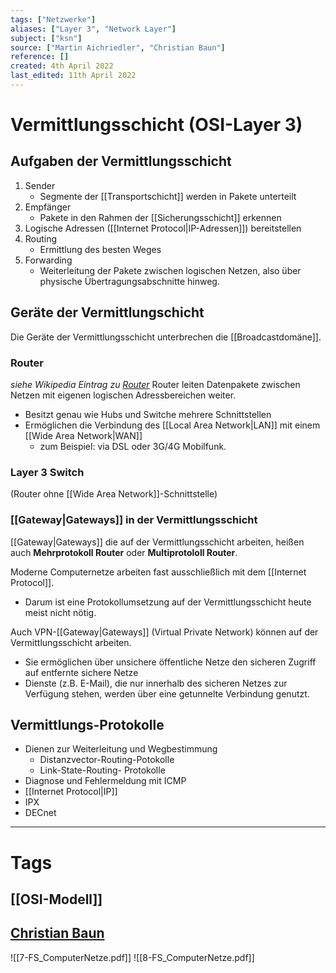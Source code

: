 ```yaml
---
tags: ["Netzwerke"]
aliases: ["Layer 3", "Network Layer"]
subject: ["ksn"]
source: ["Martin Aichriedler", "Christian Baun"]
reference: []
created: 4th April 2022
last_edited: 11th April 2022
---
```


# Vermittlungsschicht (OSI-Layer 3)
## Aufgaben der Vermittlungsschicht
1. Sender
	- Segmente der [[Transportschicht]] werden in Pakete unterteilt
2. Empfänger
	- Pakete in den Rahmen der [[Sicherungsschicht]] erkennen      
3. Logische Adressen ([[Internet Protocol|IP-Adressen]]) bereitstellen
4. Routing
	-  Ermittlung des besten Weges
5. Forwarding
	- Weiterleitung der Pakete zwischen logischen Netzen, also über physische Übertragungsabschnitte hinweg.

## Geräte der Vermittlungschicht
Die Geräte der Vermittlungsschicht unterbrechen die [[Broadcastdomäne]].

### Router
*siehe Wikipedia Eintrag zu [Router](https://de.wikipedia.org/wiki/Router)*
Router leiten Datenpakete zwischen Netzen mit eigenen logischen Adressbereichen weiter.
- Besitzt genau wie Hubs und Switche mehrere Schnittstellen
- Ermöglichen die Verbindung des [[Local Area Network|LAN]] mit einem [[Wide Area Network|WAN]]
	- zum Beispiel: via DSL oder 3G/4G Mobilfunk.

### Layer 3 Switch
(Router ohne [[Wide Area Network]]-Schnittstelle)

### [[Gateway|Gateways]] in der Vermittlungsschicht
[[Gateway|Gateways]] die auf der Vermittlungsschicht arbeiten, heißen auch **Mehrprotokoll Router** oder **Multiprotololl Router**.

Moderne Computernetze arbeiten fast ausschließlich mit dem [[Internet Protocol]].
- Darum ist eine Protokollumsetzung auf der Vermittlungsschicht heute meist nicht nötig.

Auch VPN-[[Gateway|Gateways]] (Virtual Private Network) können auf der Vermittlungsschicht arbeiten.
 - Sie ermöglichen über unsichere öffentliche Netze den sicheren Zugriff auf entfernte sichere Netze
 - Dienste (z.B. E-Mail), die nur innerhalb des sicheren Netzes zur Verfügung stehen, werden über eine getunnelte Verbindung genutzt.

## Vermittlungs-Protokolle
- Dienen zur Weiterleitung und Wegbestimmung
	- Distanzvector-Routing-Potokolle
	- Link-State-Routing- Protokolle
- Diagnose und Fehlermeldung mit ICMP
- [[Internet Protocol|IP]]
- IPX
- DECnet

---
# Tags
## [[OSI-Modell]]
## [Christian Baun](http://www.christianbaun.de/)
![[7-FS_ComputerNetze.pdf]]
![[8-FS_ComputerNetze.pdf]]